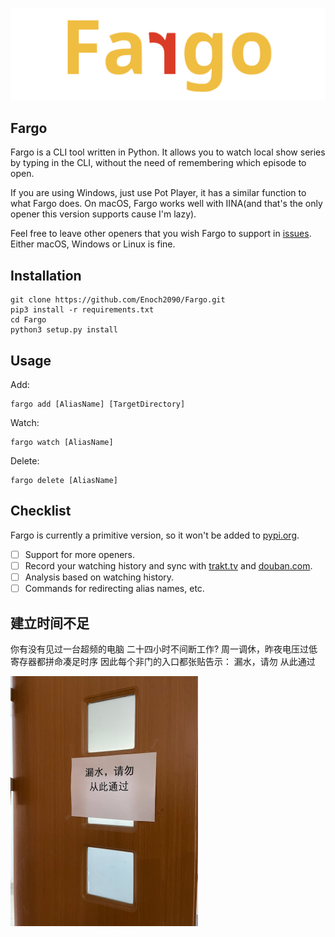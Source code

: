 ![Fargo](resources/Fargo.png)

## Fargo

Fargo is a CLI tool written in Python. It allows you to watch local show series by typing in the CLI, without the need of remembering which episode to open.

If you are using Windows, just use Pot Player, it has a similar function to what Fargo does. On macOS, Fargo works well with IINA(and that's the only opener this version supports cause I'm lazy).

Feel free to leave other openers that you wish Fargo to support in [issues](https://github.com/Enoch2090/Fargo/issues). Either macOS, Windows or Linux is fine. 

## Installation

```shell
git clone https://github.com/Enoch2090/Fargo.git
pip3 install -r requirements.txt
cd Fargo
python3 setup.py install
```

## Usage

Add:

```shell
fargo add [AliasName] [TargetDirectory]
```

Watch:

```shell
fargo watch [AliasName]
```

Delete:

```shell
fargo delete [AliasName]
```

## Checklist

Fargo is currently a primitive version, so it won't be added to [pypi.org](https://pypi.org).

- [ ] Support for more openers.
- [ ] Record your watching history and sync with [trakt.tv](https://trakt.tv) and [douban.com](https://douban.com).
- [ ] Analysis based on watching history.
- [ ] Commands for redirecting alias names, etc.

## 建立时间不足
你有没有见过一台超频的电脑
二十四小时不间断工作?
周一调休，昨夜电压过低
寄存器都拼命凑足时序
因此每个非门的入口都张贴告示：
漏水，请勿
从此通过

<img src="resources/noPass.JPG" alt="noPass" style="zoom:50%;" />